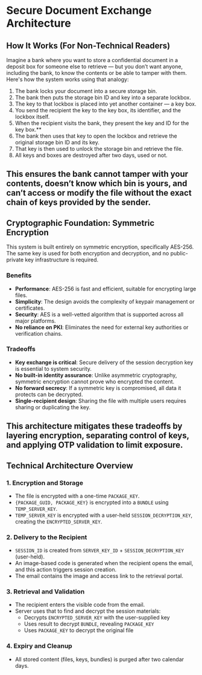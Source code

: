# Secure Document Exchange Architecture

## How It Works (For Non-Technical Readers)

Imagine a bank where you want to store a confidential document in a deposit box for someone else to retrieve — but you don’t want anyone, including the bank, to know the contents or be able to tamper with them. Here's how the system works using that analogy:

1. The bank locks your document into a secure storage bin.
2. The bank then puts the storage bin ID and key into a separate lockbox.
3. The key to that lockbox is placed into yet another container — a key box.
4. You send the recipient the key to the key box, its identifier, and the lockbox itself.
5. When the recipient visits the bank, they present the key and ID for the key box.**
6. The bank then uses that key to open the lockbox and retrieve the original storage bin ID and its key.
7. That key is then used to unlock the storage bin and retrieve the file.
8. All keys and boxes are destroyed after two days, used or not.

This ensures the bank cannot tamper with your contents, doesn’t know which bin is yours, and can’t access or modify the file without the exact chain of keys provided by the sender.
---
## Cryptographic Foundation: Symmetric Encryption

This system is built entirely on symmetric encryption, specifically AES-256. The same key is used for both encryption and decryption, and no public-private key infrastructure is required.

### Benefits

- **Performance**: AES-256 is fast and efficient, suitable for encrypting large files.
- **Simplicity**: The design avoids the complexity of keypair management or certificates.
- **Security**: AES is a well-vetted algorithm that is supported across all major platforms.
- **No reliance on PKI**: Eliminates the need for external key authorities or verification chains.

### Tradeoffs

- **Key exchange is critical**: Secure delivery of the session decryption key is essential to system security.
- **No built-in identity assurance**: Unlike asymmetric cryptography, symmetric encryption cannot prove who encrypted the content.
- **No forward secrecy**: If a symmetric key is compromised, all data it protects can be decrypted.
- **Single-recipient design**: Sharing the file with multiple users requires sharing or duplicating the key.

This architecture mitigates these tradeoffs by layering encryption, separating control of keys, and applying OTP validation to limit exposure.
---

## Technical Architecture Overview

### 1. Encryption and Storage

- The file is encrypted with a one-time `PACKAGE_KEY`.
- `{PACKAGE_GUID, PACKAGE_KEY}` is encrypted into a `BUNDLE` using `TEMP_SERVER_KEY`.
- `TEMP_SERVER_KEY` is encrypted with a user-held `SESSION_DECRYPTION_KEY`, creating the `ENCRYPTED_SERVER_KEY`.

### 2. Delivery to the Recipient

- `SESSION_ID` is created from `SERVER_KEY_ID` + `SESSION_DECRYPTION_KEY` (user-held).
- An image-based code is generated when the recipient opens the email, and this action triggers session creation.
- The email contains the image and access link to the retrieval portal.

### 3. Retrieval and Validation

- The recipient enters the visible code from the email.
- Server uses that to find and decrypt the session materials:
  - Decrypts `ENCRYPTED_SERVER_KEY` with the user-supplied key
  - Uses result to decrypt `BUNDLE`, revealing `PACKAGE_KEY`
  - Uses `PACKAGE_KEY` to decrypt the original file

### 4. Expiry and Cleanup

- All stored content (files, keys, bundles) is purged after two calendar days.
